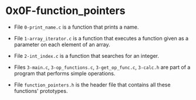 # 0x0F-function_pointers

* File `0-print_name.c` is a function that prints a name.

* File `1-array_iterator.c` is a function that executes a function given as a parameter on each element of an array.

* File `2-int_index.c` is a function that searches for an integer.

* Files `3-main.c`, `3-op_functions.c`, `3-get_op_func.c`, `3-calc.h` are part of a program that performs simple operations.

* File `function_pointers.h` is the header file that contains all these functions' prototypes.

